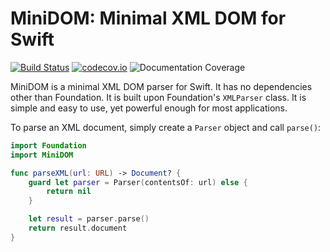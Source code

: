 # MiniDOM: Minimal XML DOM for Swift

[![Build Status](https://api.travis-ci.org/MiniDOM/MiniDOM.svg?branch=master)](https://travis-ci.org/MiniDOM/MiniDOM)
[![codecov.io](https://codecov.io/gh/MiniDOM/MiniDOM/branch/master/graphs/badge.svg)](https://codecov.io/gh/MiniDOM/MiniDOM/branch/master)
![Documentation Coverage](badge.svg)

MiniDOM is a minimal XML DOM parser for Swift. It has no dependencies other than Foundation. It is built upon Foundation's `XMLParser` class. It is simple and easy to use, yet powerful enough for most applications.

To parse an XML document, simply create a `Parser` object and call `parse()`:

```swift
import Foundation
import MiniDOM

func parseXML(url: URL) -> Document? {
    guard let parser = Parser(contentsOf: url) else {
        return nil
    }

    let result = parser.parse()
    return result.document
}
```

